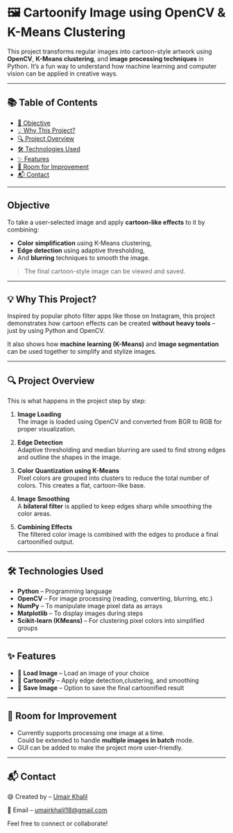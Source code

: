# 🖼️ Cartoonify Image using OpenCV & K-Means Clustering

This project transforms regular images into cartoon-style artwork using **OpenCV**, **K-Means clustering**, and **image processing techniques** in Python. It’s a fun way to understand how machine learning and computer vision can be applied in creative ways.

---

## 📚 Table of Contents
- [🎯 Objective](#objective)
- [💡 Why This Project?](#why-this-project)
- [🔍 Project Overview](#project-overview)
- [🛠 Technologies Used](#technologies-used)
- [✨ Features](#features)
- [🚀 Room for Improvement](#room-for-improvement)
- [📬 Contact](#contact)

---

## Objective

To take a user-selected image and apply **cartoon-like effects** to it by combining:
- **Color simplification** using K-Means clustering,
- **Edge detection** using adaptive thresholding,
- And **blurring** techniques to smooth the image.

> The final cartoon-style image can be viewed and saved.

---

## 💡 Why This Project?

Inspired by popular photo filter apps like those on Instagram, this project demonstrates how cartoon effects can be created **without heavy tools** – just by using Python and OpenCV.

It also shows how **machine learning (K-Means)** and **image segmentation** can be used together to simplify and stylize images.

---

## 🔍 Project Overview

This is what happens in the project step by step:

1. **Image Loading**  
   The image is loaded using OpenCV and converted from BGR to RGB for proper visualization.

2. **Edge Detection**  
   Adaptive thresholding and median blurring are used to find strong edges and outline the shapes in the image.

3. **Color Quantization using K-Means**  
   Pixel colors are grouped into clusters to reduce the total number of colors. This creates a flat, cartoon-like base.

4. **Image Smoothing**  
   A **bilateral filter** is applied to keep edges sharp while smoothing the color areas.

5. **Combining Effects**  
   The filtered color image is combined with the edges to produce a final cartoonified output.

---

## 🛠 Technologies Used

- **Python** – Programming language
- **OpenCV** – For image processing (reading, converting, blurring, etc.)
- **NumPy** – To manipulate image pixel data as arrays
- **Matplotlib** – To display images during steps
- **Scikit-learn (KMeans)** – For clustering pixel colors into simplified groups

---

## ✨ Features

- 📂 **Load Image** – Load an image of your choice
- 🎨 **Cartoonify** – Apply edge detection,clustering, and smoothing
- 💾 **Save Image** – Option to save the final cartoonified result

---

## 🚀 Room for Improvement

- Currently supports processing one image at a time.  
  Could be extended to handle **multiple images in batch** mode.
- GUI can be added to make the project more user-friendly.

---

## 📬 Contact

😄 Created by – [Umair Khalil](https://www.linkedin.com/in/umair-khalil18/)

📧 Email – umairkhalil18@gmail.com

Feel free to connect or collaborate!
